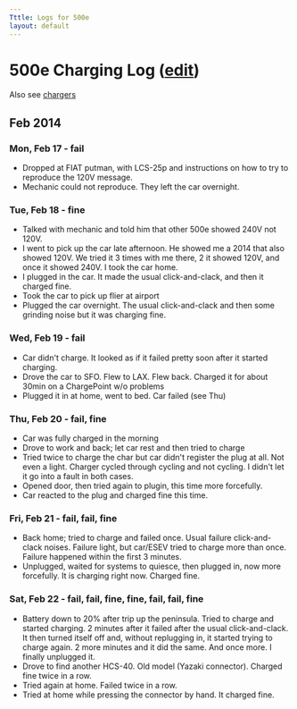 ```yaml
---
Tttle: Logs for 500e
layout: default
---
```


# 500e Charging Log ([edit](https://github.com/pelegri/pelegri.github.com/edit/master/500/index.md))

Also see [chargers](chargers.html)

## Feb 2014

### Mon, Feb 17 - fail
* Dropped at FIAT putman, with LCS-25p and instructions on how to try to reproduce the 120V message.
* Mechanic could not reproduce.  They left the car overnight.

### Tue, Feb 18 - fine
* Talked with mechanic and told him that other 500e showed 240V not 120V.
* I went to pick up the car late afternoon.  He showed me a 2014 that also showed 120V.  We tried it 3 times with me there, 2 it showed 120V, and once it showed 240V.  I took the car home.
* I plugged in the car.  It made the usual click-and-clack, and then it charged fine.
* Took the car to pick up flier at airport
* Plugged the car overnight.  The usual click-and-clack and then some grinding noise but it was charging fine.

### Wed, Feb 19 - fail
* Car didn't charge.  It looked as if it failed pretty soon after it started charging.
* Drove the car to SFO.  Flew to LAX.  Flew back.  Charged it for about 30min on a ChargePoint w/o problems
* Plugged it in at home, went to bed.  Car failed (see Thu)

### Thu, Feb 20 - fail, fine
* Car was fully charged in the morning
* Drove to work and back; let car rest and then tried to charge
* Tried twice to charge the char but car didn't register the plug at all.  Not even a light.  Charger cycled through cycling and not cycling.  I didn't let it go into a fault in both cases.
* Opened door, then tried again to plugin, this time more forcefully.
* Car reacted to the plug and charged fine this time.

### Fri, Feb 21 - fail, fail, fine
* Back home; tried to charge and failed once.  Usual failure click-and-clack noises.  Failure light, but car/ESEV tried to charge more than once.  Failure happened within the first 3 minutes.
* Unplugged, waited for systems to quiesce, then plugged in, now more forcefully.  It is charging right now.  Charged fine.

### Sat, Feb 22 - fail, fail, fine, fine, fail, fail, fine
* Battery down to 20% after trip up the peninsula.  Tried to charge and started charging.  2 minutes after it failed after the usual click-and-clack.  It then turned itself off and, without replugging in, it started trying to charge again.  2 more minutes and it did the same.  And once more.  I finally unplugged it.
* Drove to find another HCS-40.  Old model (Yazaki connector). Charged fine twice in a row.
* Tried again at home.  Failed twice in a row.
* Tried at home while pressing the connector by hand.  It charged fine.
